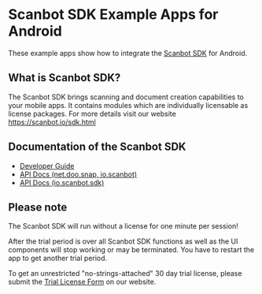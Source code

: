 # Scanbot SDK Example Apps for Android

These example apps show how to integrate the [Scanbot SDK](https://scanbot.io/sdk.html) for Android.


## What is Scanbot SDK?

The Scanbot SDK brings scanning and document creation capabilities to your mobile apps.
It contains modules which are individually licensable as license packages.
For more details visit our website https://scanbot.io/sdk.html


## Documentation of the Scanbot SDK

- [Developer Guide](https://github.com/doo/Scanbot-SDK-Examples/wiki)
- [API Docs (net.doo.snap, io.scanbot)](https://scanbotsdk.github.io/documentation/android/api/net.doo.snap/)
- [API Docs (io.scanbot.sdk)](https://scanbotsdk.github.io/documentation/android/api/io.scanbot.sdk/)


## Please note

The Scanbot SDK will run without a license for one minute per session!

After the trial period is over all Scanbot SDK functions as well as the UI components will stop working or may be terminated.
You have to restart the app to get another trial period.

To get an unrestricted "no-strings-attached" 30 day trial license, please submit the [Trial License Form](https://scanbot.io/sdk/trial.html) on our website.
